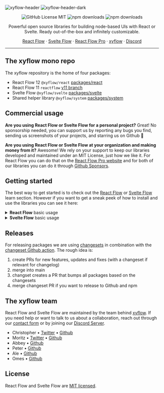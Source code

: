 ![xyflow-header](https://user-images.githubusercontent.com/2857535/279643999-ffda9f91-6b6d-447d-82be-fcbd6103edb6.svg#gh-light-mode-only)
![xyflow-header-dark](https://user-images.githubusercontent.com/2857535/279644026-a01c231c-6c6e-4b41-96e0-a85c75c9acee.svg#gh-dark-mode-only)

<div align="center">

![GitHub License MIT](https://img.shields.io/github/license/wbkd/react-flow?color=%23ff0072)
![npm downloads](https://img.shields.io/npm/dt/reactflow?color=%23FF0072&label=React%20Flow%20downloads)
![npm downloads](https://img.shields.io/npm/dt/@xyflow/svelte?color=%23FF3E00&label=Svelte%20Flow%20downloads)

Powerful open source libraries for building node-based UIs with React or Svelte. Ready out-of-the-box and infinitely customizable.

[React Flow](https://reactflow.dev/) · [Svelte Flow](https://svelteflow.dev/) · [React Flow Pro](https://reactflow.dev/pro) · [xyflow](https://xyflow.com) · [Discord](https://discord.gg/Bqt6xrs)
</div>

---

## The xyflow mono repo

The xyflow repository is the home of four packages:
* React Flow 12 `@xyflow/react` [packages/react](./packages/react)
* React Flow 11 `reactflow` [v11 branch](https://github.com/xyflow/xyflow/tree/v11)
* Svelte Flow `@xyflow/svelte` [packages/svelte](./packages/svelte)
* Shared helper library `@xyflow/system` [packages/system](./packages/system)

## Commercial usage

**Are you using React Flow or Svelte Flow for a personal project?** Great! No sponsorship needed, you can support us by reporting any bugs you find, sending us screenshots of your projects, and starring us on Github 🌟

**Are you using React Flow or Svelte Flow at your organization and making money from it?** Awesome! We rely on your support to keep our libraries developed and maintained under an MIT License, just how we like it. For React Flow you can do that on the [React Flow Pro website](https://reactflow.dev/pro) and for both of our libraries you can do it through [Github Sponsors](https://github.com/sponsors/xyflow).

## Getting started

The best way to get started is to check out the [React Flow](https://reactflow.dev/learn) or [Svelte Flow](https://svelteflow.dev/learn) learn section. However if you want to get a sneak peek of how to install and use the libraries you can see it here: 

<details>
  <summary><strong>React Flow</strong> basic usage</summary>

  ### Installation
  
  ```sh
npm install @xyflow/react
  ```

  ### Basic usage
  ```jsx
import { useCallback } from 'react';
import {
  ReactFlow,
  MiniMap,
  Controls,
  Background,
  useNodesState,
  useEdgesState,
  addEdge,
} from '@xyflow/react';

import '@xyflow/react/dist/style.css';

const initialNodes = [
  { id: '1', position: { x: 0, y: 0 }, data: { label: '1' } },
  { id: '2', position: { x: 0, y: 100 }, data: { label: '2' } },
];

const initialEdges = [{ id: 'e1-2', source: '1', target: '2' }];

function Flow() {
  const [nodes, setNodes, onNodesChange] = useNodesState(initialNodes);
  const [edges, setEdges, onEdgesChange] = useEdgesState(initialEdges);

  const onConnect = useCallback((params) => setEdges((eds) => addEdge(params, eds)), [setEdges]);

  return (
    <ReactFlow
      nodes={nodes}
      edges={edges}
      onNodesChange={onNodesChange}
      onEdgesChange={onEdgesChange}
      onConnect={onConnect}
    >
      <MiniMap />
      <Controls />
      <Background />
    </ReactFlow>
  );
}

export default Flow;
```
</details>

<details>
  <summary><strong>Svelte Flow</strong> basic usage</summary>

  ### Installation
  
  ```sh
npm install @xyflow/svelte
  ```

  ### Basic usage
  ```svelte
<script lang="ts">
  import { writable } from 'svelte/store';
  import {
    SvelteFlow,
    Controls,
    Background,
    BackgroundVariant,
    MiniMap,
  } from '@xyflow/svelte';

  import '@xyflow/svelte/dist/style.css'
  
  const nodes = writable([
    {
      id: '1',
      type: 'input',
      data: { label: 'Input Node' },
      position: { x: 0, y: 0 }
    },
    {
      id: '2',
      type: 'custom',
      data: { label: 'Node' },
      position: { x: 0, y: 150 }
    }
  ]);

  const edges = writable([
    {
      id: '1-2',
      type: 'default',
      source: '1',
      target: '2',
      label: 'Edge Text'
    }
  ]);
</script>

<SvelteFlow
  {nodes}
  {edges}
  fitView
  on:nodeclick={(event) => console.log('on node click', event)}
>
  <Controls />
  <Background variant={BackgroundVariant.Dots} />
  <MiniMap />
</SvelteFlow>
```
</details>

## Releases 

For releasing packages we are using [changesets](https://github.com/changesets/changesets) in combination with the [changeset Github action](https://github.com/changesets/action). The rough idea is:

1. create PRs for new features, updates and fixes (with a changeset if relevant for changelog)
2. merge into main 
3. changset creates a PR that bumps all packages based on the changesets 
4. merge changeset PR if you want to release to Github and npm

## The xyflow team

React Flow and Svelte Flow are maintained by the team behind [xyflow](https://xyflow.com). If you need help or want to talk to us about a collaboration, reach out through our [contact form](https://xyflow.com/contact) or by joining our [Discord Server](https://discord.gg/Bqt6xrs).

- Christopher • [Twitter](https://twitter.com/chrtze) • [Github](https://github.com/chrtze)
- Moritz • [Twitter](https://twitter.com/moklick) • [Github](https://github.com/moklick)
- Abbey • [Github](https://github.com/printerscanner)
- Peter • [Github](https://github.com/peterkogo)
- Ale • [Github](https://github.com/0x0f0f0f)
- Omes • [Github](https://github.com/omesome)


## License

React Flow and Svelte Flow are [MIT licensed](./LICENSE).
